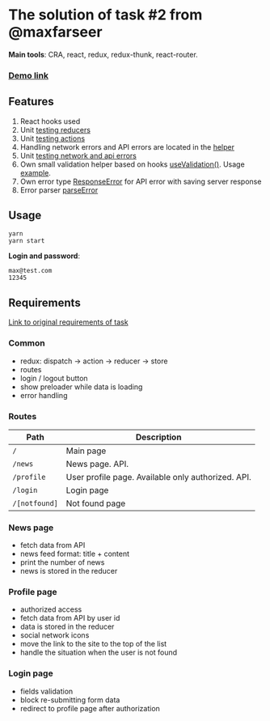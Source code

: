 # The solution of task #2 from @maxfarseer

**Main tools**: CRA, react, redux, redux-thunk, react-router.

### [Demo link](https://fivemru.github.io/maxpfrontend--tz-1-2/index.html)


## Features

1. React hooks used
1. Unit [testing reducers](https://github.com/fivemru/maxpfrontend--tz-1-2/tree/tz2/src/reducers)
1. Unit [testing actions](https://github.com/fivemru/maxpfrontend--tz-1-2/tree/tz2/src/actions)
2. Handling network errors and API errors are located in the [helper](https://github.com/fivemru/maxpfrontend--tz-1-2/blob/tz2/src/helpers/network.js)
3. Unit [testing network and api errors](https://github.com/fivemru/maxpfrontend--tz-1-2/tree/tz2/src/helpers/network.spec.js)
4. Own small validation helper based on hooks [useValidation()](https://github.com/fivemru/maxpfrontend--tz-1-2/blob/tz2/src/helpers/useValidation.js). Usage [example](https://github.com/fivemru/maxpfrontend--tz-1-2/blob/tz2/src/components/LoginPage/LoginPage.js).
5. Own error type [ResponseError](https://github.com/fivemru/maxpfrontend--tz-1-2/blob/tz2/src/helpers/errors.js) for API error with saving server response
6. Error parser [parseError](https://github.com/fivemru/maxpfrontend--tz-1-2/blob/tz2/src/helpers/errors.js)

## Usage

```
yarn
yarn start
```

**Login and password**:
```
max@test.com
12345
```

## Requirements

[Link to original requirements of task](https://github.com/maxfarseer/tz-webinars/tree/tz-2-react-redux-router-async)

### Common

- redux: dispatch -> action -> reducer -> store
- routes
- login / logout button
- show preloader while data is loading
- error handling

### Routes

| Path          | Description                                        |
| ------------- | -------------------------------------------------- |
| `/`           | Main page                                          |
| `/news`       | News page. API.                                    |
| `/profile`    | User profile page. Available only authorized. API. |
| `/login`      | Login page                                         |
| `/[notfound]` | Not found page                                     |


### News page

- fetch data from API
- news feed format: title + content
- print the number of news
- news is stored in the reducer

### Profile page

- authorized access
- fetch data from API by user id
- data is stored in the reducer
- social network icons
- move the link to the site to the top of the list
- handle the situation when the user is not found


### Login page

- fields validation
- block re-submitting form data
- redirect to profile page after authorization

